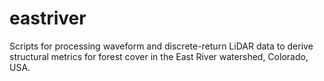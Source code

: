 # eastriver

Scripts for processing waveform and discrete-return LiDAR data to derive structural metrics for forest cover in the East River watershed, Colorado, USA.